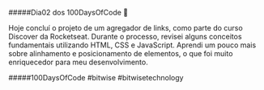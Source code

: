 #####Dia02 dos 100DaysOfCode 🚀

Hoje concluí o projeto de um agregador de links, como parte do curso  Discover da Rocketseat. Durante o processo, revisei alguns conceitos fundamentais utilizando HTML, CSS e JavaScript. Aprendi  um pouco mais   sobre alinhamento e posicionamento de elementos, o que foi muito enriquecedor para meu desenvolvimento. 

#####100DaysOfCode #bitwise #bitwisetechnology